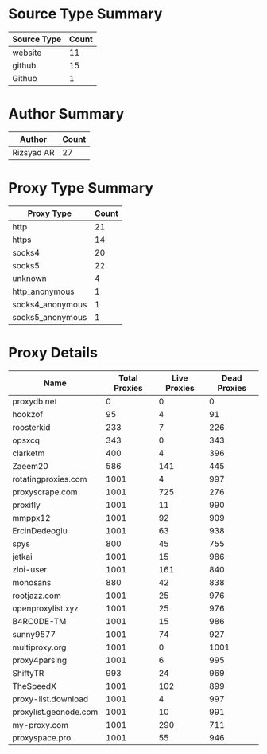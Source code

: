 # Source Type Summary

| Source Type | Count |
|-------------|-------|
| website | 11 |
| github | 15 |
| Github | 1 |


# Author Summary

| Author | Count |
|--------|-------|
| Rizsyad AR | 27 |


# Proxy Type Summary

| Proxy Type | Count |
|------------|-------|
| http | 21 |
| https | 14 |
| socks4 | 20 |
| socks5 | 22 |
| unknown | 4 |
| http_anonymous | 1 |
| socks4_anonymous | 1 |
| socks5_anonymous | 1 |


# Proxy Details

| Name | Total Proxies | Live Proxies | Dead Proxies |
|------|---------------|--------------|---------------|
| proxydb.net | 0 | 0 | 0 |
| hookzof | 95 | 4 | 91 |
| roosterkid | 233 | 7 | 226 |
| opsxcq | 343 | 0 | 343 |
| clarketm | 400 | 4 | 396 |
| Zaeem20 | 586 | 141 | 445 |
| rotatingproxies.com | 1001 | 4 | 997 |
| proxyscrape.com | 1001 | 725 | 276 |
| proxifly | 1001 | 11 | 990 |
| mmppx12 | 1001 | 92 | 909 |
| ErcinDedeoglu | 1001 | 63 | 938 |
| spys | 800 | 45 | 755 |
| jetkai | 1001 | 15 | 986 |
| zloi-user | 1001 | 161 | 840 |
| monosans | 880 | 42 | 838 |
| rootjazz.com | 1001 | 25 | 976 |
| openproxylist.xyz | 1001 | 25 | 976 |
| B4RC0DE-TM | 1001 | 15 | 986 |
| sunny9577 | 1001 | 74 | 927 |
| multiproxy.org | 1001 | 0 | 1001 |
| proxy4parsing | 1001 | 6 | 995 |
| ShiftyTR | 993 | 24 | 969 |
| TheSpeedX | 1001 | 102 | 899 |
| proxy-list.download | 1001 | 4 | 997 |
| proxylist.geonode.com | 1001 | 10 | 991 |
| my-proxy.com | 1001 | 290 | 711 |
| proxyspace.pro | 1001 | 55 | 946 |

